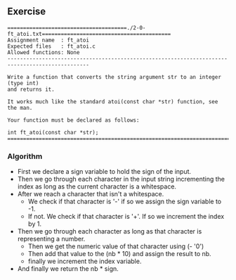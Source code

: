 ## Exercise

```
======================================./2-0-ft_atoi.txt=========================================
Assignment name  : ft_atoi
Expected files   : ft_atoi.c
Allowed functions: None
------------------------------------------------------------------------------------------------

Write a function that converts the string argument str to an integer (type int)
and returns it.

It works much like the standard atoi(const char *str) function, see the man.

Your function must be declared as follows:

int	ft_atoi(const char *str);
================================================================================================
```

### Algorithm

- First we declare a sign variable to hold the sign of the input.
- Then we go through each character in the input string incrementing the index as long as the current character is a whitespace.
- After we reach a character that isn't a whitespace.
	- We check if that character is '-' if so we assign the sign variable to -1.
	- If not. We check if that character is '+'. If so we increment the index by 1.
- Then we go through each character as long as that character is representing a number.
	- Then we get the numeric value of that character using (- '0')
	- Then add that value to the (nb \* 10) and assign the result to nb.
	- finally we increment the index variable.
- And finally we return the nb \* sign.

